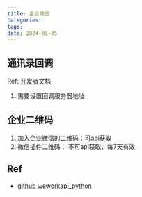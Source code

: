 ```yaml
---
title: 企业微信
categories: 
tags: 
date: 2024-01-05
---
```


## 通讯录回调

Ref: [开发者文档](https://developer.work.weixin.qq.com/document/path/90970)

1. 需要设置回调服务器地址

## 企业二维码

1. 加入企业微信的二维码：可api获取
2. 微信插件二维码： 不可api获取，每7天有效

## Ref

- [github weworkapi_python](https://github.com/sbzhu/weworkapi_python/tree/master)
